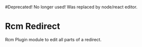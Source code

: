 #Deprecated! No longer used! Was replaced by node/react editor.

Rcm Redirect
====================

Rcm Plugin module to edit all parts of a redirect.
